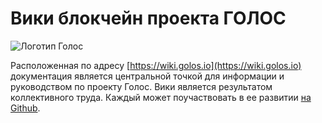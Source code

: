 # Вики блокчейн проекта ГОЛОС 

![Логотип Голос](https://raw.githubusercontent.com/GolosChain/wiki/master/_images/golos_logo.png)

Расположенная по адресу [https://wiki.golos.io](https://wiki.golos.io) документация является центральной точкой для информации и руководством по проекту Голос. Вики является результатом коллективного труда. Каждый может поучаствовать в ее развитии [на Github](https://github.com/GolosChain/wiki).

